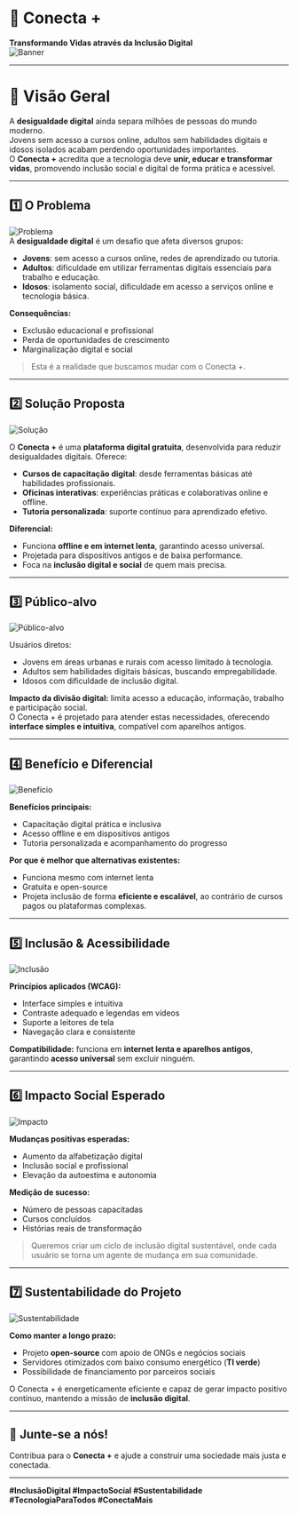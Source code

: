 # 🌟 Conecta +

**Transformando Vidas através da Inclusão Digital**  
![Banner](https://images.unsplash.com/photo-1581091870620-2918699c57d6?crop=entropy&cs=tinysrgb&fit=max&fm=jpg&ixid=MnwxfDB8MXxyYW5kb218MHx8dGVjaG5vbG9neXxlbnwwfHx8fDE2OTI5NzY1NzI&ixlib=rb-4.0.3&q=80&w=1080)

---

# 📌 Visão Geral
A **desigualdade digital** ainda separa milhões de pessoas do mundo moderno.  
Jovens sem acesso a cursos online, adultos sem habilidades digitais e idosos isolados acabam perdendo oportunidades importantes.  
O **Conecta +** acredita que a tecnologia deve **unir, educar e transformar vidas**, promovendo inclusão social e digital de forma prática e acessível.

---

## 1️⃣ O Problema
![Problema](https://images.unsplash.com/photo-1581093588401-59e3a8f746d5?crop=entropy&cs=tinysrgb&fit=max&fm=jpg&q=80&w=1080)  
A **desigualdade digital** é um desafio que afeta diversos grupos:  

- **Jovens**: sem acesso a cursos online, redes de aprendizado ou tutoria.  
- **Adultos**: dificuldade em utilizar ferramentas digitais essenciais para trabalho e educação.  
- **Idosos**: isolamento social, dificuldade em acesso a serviços online e tecnologia básica.  

**Consequências:**  
- Exclusão educacional e profissional  
- Perda de oportunidades de crescimento  
- Marginalização digital e social  

> Esta é a realidade que buscamos mudar com o Conecta +.

---

## 2️⃣ Solução Proposta
![Solução](https://images.unsplash.com/photo-1521791136064-7986c2920216?crop=entropy&cs=tinysrgb&fit=max&fm=jpg&q=80&w=1080)  

O **Conecta +** é uma **plataforma digital gratuita**, desenvolvida para reduzir desigualdades digitais. Oferece:  

- **Cursos de capacitação digital**: desde ferramentas básicas até habilidades profissionais.  
- **Oficinas interativas**: experiências práticas e colaborativas online e offline.  
- **Tutoria personalizada**: suporte contínuo para aprendizado efetivo.  

**Diferencial:**  
- Funciona **offline e em internet lenta**, garantindo acesso universal.  
- Projetada para dispositivos antigos e de baixa performance.  
- Foca na **inclusão digital e social** de quem mais precisa.

---

## 3️⃣ Público-alvo
![Público-alvo](https://images.unsplash.com/photo-1504384308090-c894fdcc538d?crop=entropy&cs=tinysrgb&fit=max&fm=jpg&q=80&w=1080)  

Usuários diretos:  

- Jovens em áreas urbanas e rurais com acesso limitado à tecnologia.  
- Adultos sem habilidades digitais básicas, buscando empregabilidade.  
- Idosos com dificuldade de inclusão digital.  

**Impacto da divisão digital:** limita acesso a educação, informação, trabalho e participação social.  
O Conecta + é projetado para atender estas necessidades, oferecendo **interface simples e intuitiva**, compatível com aparelhos antigos.

---

## 4️⃣ Benefício e Diferencial
![Benefício](https://images.unsplash.com/photo-1581091215360-7a5b69b48a9f?crop=entropy&cs=tinysrgb&fit=max&fm=jpg&q=80&w=1080)  

**Benefícios principais:**  
- Capacitação digital prática e inclusiva  
- Acesso offline e em dispositivos antigos  
- Tutoria personalizada e acompanhamento do progresso  

**Por que é melhor que alternativas existentes:**  
- Funciona mesmo com internet lenta  
- Gratuita e open-source  
- Projeta inclusão de forma **eficiente e escalável**, ao contrário de cursos pagos ou plataformas complexas.

---

## 5️⃣ Inclusão & Acessibilidade
![Inclusão](https://images.unsplash.com/photo-1581091012184-5f26d7d0cfd7?crop=entropy&cs=tinysrgb&fit=max&fm=jpg&q=80&w=1080)  

**Princípios aplicados (WCAG):**  
- Interface simples e intuitiva  
- Contraste adequado e legendas em vídeos  
- Suporte a leitores de tela  
- Navegação clara e consistente  

**Compatibilidade:** funciona em **internet lenta e aparelhos antigos**, garantindo **acesso universal** sem excluir ninguém.

---

## 6️⃣ Impacto Social Esperado
![Impacto](https://images.unsplash.com/photo-1504384308090-c894fdcc538d?crop=entropy&cs=tinysrgb&fit=max&fm=jpg&q=80&w=1080)  

**Mudanças positivas esperadas:**  
- Aumento da alfabetização digital  
- Inclusão social e profissional  
- Elevação da autoestima e autonomia  

**Medição de sucesso:**  
- Número de pessoas capacitadas  
- Cursos concluídos  
- Histórias reais de transformação  

> Queremos criar um ciclo de inclusão digital sustentável, onde cada usuário se torna um agente de mudança em sua comunidade.

---

## 7️⃣ Sustentabilidade do Projeto
![Sustentabilidade](https://images.unsplash.com/photo-1503387762-592deb58ef4e?crop=entropy&cs=tinysrgb&fit=max&fm=jpg&q=80&w=1080)  

**Como manter a longo prazo:**  
- Projeto **open-source** com apoio de ONGs e negócios sociais  
- Servidores otimizados com baixo consumo energético (**TI verde**)  
- Possibilidade de financiamento por parceiros sociais  

O Conecta + é energeticamente eficiente e capaz de gerar impacto positivo contínuo, mantendo a missão de **inclusão digital**.

---

## 🤝 Junte-se a nós!
Contribua para o **Conecta +** e ajude a construir uma sociedade mais justa e conectada.

---

**#InclusãoDigital #ImpactoSocial #Sustentabilidade #TecnologiaParaTodos #ConectaMais**
